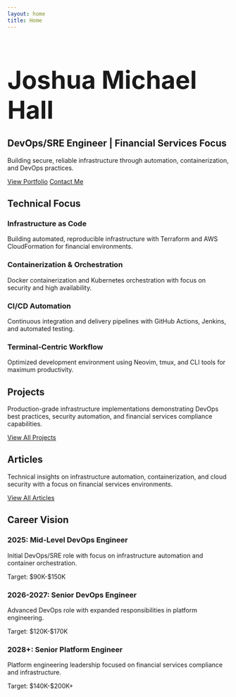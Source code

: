 ```yaml
---
layout: home
title: Home
---
```


<div class="hero-section with-divider">
  <div class="hero-content">
    <h1 style="font-size: 3.5rem; margin-bottom: 0.5rem;">Joshua Michael Hall</h1>
    <h2>DevOps/SRE Engineer | Financial Services Focus</h2>
    <p>Building secure, reliable infrastructure through automation, containerization, and DevOps practices.</p>
    <div class="hero-links">
      <a href="/portfolio" class="btn primary-btn">View Portfolio</a>
      <a href="/contact" class="btn secondary-btn">Contact Me</a>
    </div>
  </div>
</div>

<div class="home-section with-divider" id="technical-focus">
  <h2>Technical Focus</h2>
  <div class="tech-focus-grid">
    <div class="tech-focus-item">
      <h3>Infrastructure as Code</h3>
      <p>Building automated, reproducible infrastructure with Terraform and AWS CloudFormation for financial environments.</p>
    </div>
    <div class="tech-focus-item">
      <h3>Containerization & Orchestration</h3>
      <p>Docker containerization and Kubernetes orchestration with focus on security and high availability.</p>
    </div>
    <div class="tech-focus-item">
      <h3>CI/CD Automation</h3>
      <p>Continuous integration and delivery pipelines with GitHub Actions, Jenkins, and automated testing.</p>
    </div>
    <div class="tech-focus-item">
      <h3>Terminal-Centric Workflow</h3>
      <p>Optimized development environment using Neovim, tmux, and CLI tools for maximum productivity.</p>
    </div>
  </div>
</div>

<div class="home-section with-divider" id="projects">
  <h2>Projects</h2>
  <p class="section-description">Production-grade infrastructure implementations demonstrating DevOps best practices, security automation, and financial services compliance capabilities.</p>
  <div id="github-projects"></div>
  <div class="section-link">
    <a href="/portfolio" class="btn outlined-btn">View All Projects</a>
  </div>
</div>

<div class="home-section no-divider" id="articles">
  <h2>Articles</h2>
  <p class="section-description">Technical insights on infrastructure automation, containerization, and cloud security with a focus on financial services environments.</p>
  <div id="devto-articles"></div>
  <div class="section-link">
    <a href="/blog" class="btn outlined-btn">View All Articles</a>
  </div>
</div>

<div class="home-section no-divider" id="career-vision">
  <h2>Career Vision</h2>
  <div class="career-timeline">
    <div class="timeline-item">
      <div class="timeline-marker"></div>
      <div class="timeline-content">
        <h3>2025: Mid-Level DevOps Engineer</h3>
        <p>Initial DevOps/SRE role with focus on infrastructure automation and container orchestration.</p>
        <p class="target">Target: $90K-$150K</p>
      </div>
    </div>
    <div class="timeline-item">
      <div class="timeline-marker"></div>
      <div class="timeline-content">
        <h3>2026-2027: Senior DevOps Engineer</h3>
        <p>Advanced DevOps role with expanded responsibilities in platform engineering.</p>
        <p class="target">Target: $120K-$170K</p>
      </div>
    </div>
    <div class="timeline-item">
      <div class="timeline-marker"></div>
      <div class="timeline-content">
        <h3>2028+: Senior Platform Engineer</h3>
        <p>Platform engineering leadership focused on financial services compliance and infrastructure.</p>
        <p class="target">Target: $140K-$200K+</p>
      </div>
    </div>
  </div>
</div>

<script>
  // Add animation to timeline items
  document.addEventListener('DOMContentLoaded', function() {
    const timelineItems = document.querySelectorAll('.timeline-item');
    
    const observer = new IntersectionObserver((entries) => {
      entries.forEach(entry => {
        if (entry.isIntersecting) {
          entry.target.classList.add('animate');
        }
      });
    }, { threshold: 0.5 });
    
    timelineItems.forEach(item => {
      observer.observe(item);
    });
  });
</script>